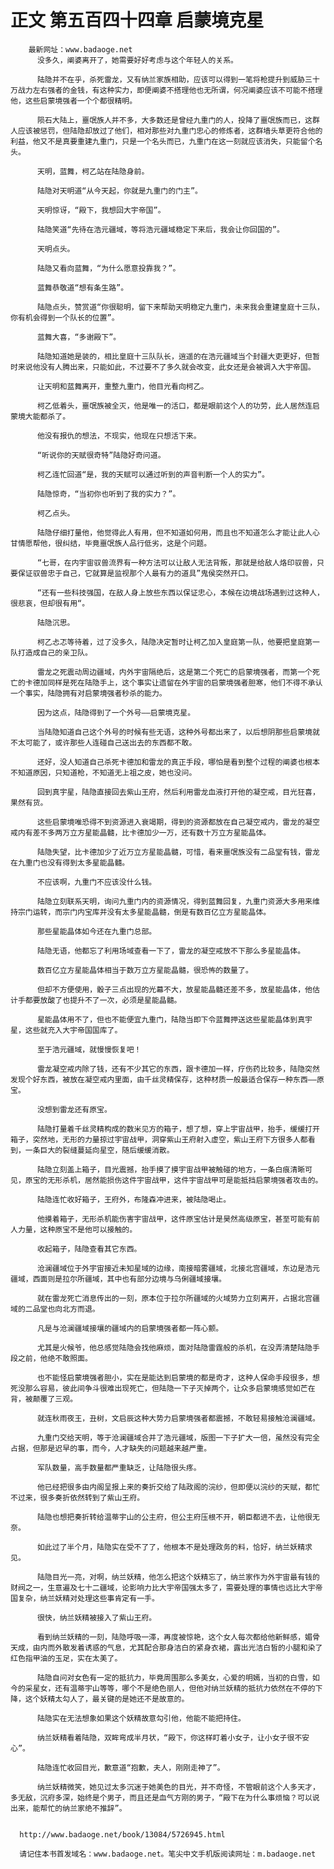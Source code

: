 # 正文 第五百四十四章 启蒙境克星
        最新网址：www.badaoge.net
          没多久，阐婆离开了，她需要好好考虑与这个年轻人的关系。
      
          陆隐并不在乎，杀死雷龙，又有纳兰家族相助，应该可以得到一笔将枪提升到威胁三十万战力左右强者的金钱，有这种实力，即便阐婆不搭理他也无所谓，何况阐婆应该不可能不搭理他，这些启蒙境强者一个个都很精明。
      
          陨石大陆上，噩氓族人并不多，大多数还是曾经九重门的人，投降了噩氓族而已，这群人应该被惩罚，但陆隐却放过了他们，相对那些对九重门忠心的修炼者，这群墙头草更符合他的利益，他又不是真要重建九重门，只是一个名头而已，九重门在这一刻就应该消失，只能留个名头。
      
          天明，蓝舞，柯乙站在陆隐身前。
      
          陆隐对天明道“从今天起，你就是九重门的门主”。
      
          天明惊讶，“殿下，我想回大宇帝国”。
      
          陆隐笑道“先待在浩元疆域，等将浩元疆域稳定下来后，我会让你回国的”。
      
          天明点头。
      
          陆隐又看向蓝舞，“为什么愿意投靠我？”。
      
          蓝舞恭敬道“想有条生路”。
      
          陆隐点头，赞赏道“你很聪明，留下来帮助天明稳定九重门，未来我会重建皇庭十三队，你有机会得到一个队长的位置”。
      
          蓝舞大喜，“多谢殿下”。
      
          陆隐知道她是装的，相比皇庭十三队队长，逍遥的在浩元疆域当个封疆大吏更好，但暂时来说他没有人腾出来，只能如此，不过要不了多久就会改变，此女还是会被调入大宇帝国。
      
          让天明和蓝舞离开，重整九重门，他目光看向柯乙。
      
          柯乙低着头，噩氓族被全灭，他是唯一的活口，都是眼前这个人的功劳，此人居然连启蒙境大能都杀了。
      
          他没有报仇的想法，不现实，他现在只想活下来。
      
          “听说你的天赋很奇特”陆隐好奇问道。
      
          柯乙连忙回道“是，我的天赋可以通过听到的声音判断一个人的实力”。
      
          陆隐惊奇，“当初你也听到了我的实力？”。
      
          柯乙点头。
      
          陆隐仔细打量他，他觉得此人有用，但不知道如何用，而且也不知道怎么才能让此人心甘情愿帮他，很纠结，毕竟噩氓族人品行低劣，这是个问题。
      
          “七哥，在内宇宙驭兽流界有一种方法可以让敌人无法背叛，那就是给敌人烙印驭兽，只要保证驭兽忠于自己，它就算是监视那个人最有力的道具”鬼侯突然开口。
      
          “还有一些科技强国，在敌人身上放些东西以保证忠心，本候在边境战场遇到过这种人，很悲哀，但却很有用“。
      
          陆隐沉思。
      
          柯乙忐忑等待着，过了没多久，陆隐决定暂时让柯乙加入皇庭第一队，他要把皇庭第一队打造成自己的亲卫队。
      
          雷龙之死震动周边疆域，内外宇宙隔绝后，这是第二个死亡的启蒙境强者，而第一个死亡的卡德加同样是死在陆隐手上，这个事实让遗留在外宇宙的启蒙境强者胆寒，他们不得不承认一个事实，陆隐拥有对启蒙境强者秒杀的能力。
      
          因为这点，陆隐得到了一个外号——启蒙境克星。
      
          当陆隐知道自己这个外号的时候有些无语，这种外号都出来了，以后想阴那些启蒙境就不太可能了，或许那些人连碰自己送出去的东西都不敢。
      
          还好，没人知道自己杀死卡德加和雷龙的真正手段，哪怕是看到整个过程的阐婆也根本不知道原因，只知道枪，不知道无上祖之皮，她也没问。
      
          回到真宇星，陆隐直接回去紫山王府，然后利用雷龙血液打开他的凝空戒，目光狂喜，果然有货。
      
          这些启蒙境唯恐得不到资源进入衰竭期，得到的资源都放在自己凝空戒内，雷龙的凝空戒内有差不多两万立方星能晶髓，比卡德加少一万，还有数十万立方星能晶体。
      
          陆隐失望，比卡德加少了近万立方星能晶髓，可惜，看来噩氓族没有二品堂有钱，雷龙在九重门也没有得到太多星能晶髓。
      
          不应该啊，九重门不应该没什么钱。
      
          陆隐立刻联系天明，询问九重门内的资源情况，得到蓝舞回复，九重门资源大多用来维持宗门运转，而宗门内宝库并没有太多星能晶髓，倒是有数百亿立方星能晶体。
      
          那些星能晶体如今还在九重门总部。
      
          陆隐无语，他都忘了利用场域查看一下了，雷龙的凝空戒放不下那么多星能晶体。
      
          数百亿立方星能晶体相当于数万立方星能晶髓，很恐怖的数量了。
      
          但却不方便使用，骰子三点出现的光幕不大，放星能晶髓还差不多，放星能晶体，他估计手都要放酸了也提升不了一次，必须是星能晶髓。
      
          星能晶体用不了，但也不能便宜九重门，陆隐当即下令蓝舞押送这些星能晶体到真宇星，这些就充入大宇帝国国库了。
      
          至于浩元疆域，就慢慢恢复吧！
      
          雷龙凝空戒内除了钱，还有不少其它的东西，跟卡德加一样，疗伤药比较多，陆隐突然发现个好东西，被放在凝空戒内里面，由千丝灵精保存，这种材质一般最适合保存一种东西——原宝。
      
          没想到雷龙还有原宝。
      
          陆隐打量着千丝灵精构成的数米见方的箱子，想了想，穿上宇宙战甲，抬手，缓缓打开箱子，突然地，无形的力量掠过宇宙战甲，洞穿紫山王府射入虚空，紫山王府下方很多人都看到，一条巨大的裂缝蔓延向星空，随后缓缓消散。
      
          陆隐立刻盖上箱子，目光震撼，抬手摸了摸宇宙战甲被触碰的地方，一条白痕清晰可见，原宝的无形杀机，居然能损伤这件宇宙战甲，这件宇宙战甲可是能抵挡启蒙境强者攻击的。
      
          陆隐连忙收好箱子，王府外，布隆森冲进来，被陆隐喝止。
      
          他摸着箱子，无形杀机能伤害宇宙战甲，这件原宝估计是昊然高级原宝，甚至可能有前人力量，这种原宝不是他可以接触的。
      
          收起箱子，陆隐查看其它东西。
      
          沧澜疆域位于外宇宙接近未知星域的边缘，南接暗雾疆域，北接北宫疆域，东边是浩元疆域，西面则是拉尔所疆域，其中也有部分边境与乌俐疆域接壤。
      
          就在雷龙死亡消息传出的一刻，原本位于拉尔所疆域的火域势力立刻离开，占据北宫疆域的二品堂也向北方而退。
      
          凡是与沧澜疆域接壤的疆域内的启蒙境强者都一阵心颤。
      
          尤其是火候爷，他总感觉陆隐会找他麻烦，面对陆隐雷霆般的杀机，在没弄清楚陆隐手段之前，他绝不敢照面。
      
          也不能怪启蒙境强者胆小，实在是能达到启蒙境的都是奇才，这种人保命手段很多，想死没那么容易，彼此间争斗很难出现死亡，但陆隐一下子灭掉两个，让众多启蒙境感觉如芒在背，被颠覆了三观。
      
          就连秋雨夜王，丑树，文启辰这种大势力启蒙境强者都震撼，不敢轻易接触沧澜疆域。
      
          九重门交给天明，等于沧澜疆域合并了浩元疆域，版图一下子扩大一倍，虽然没有完全占据，但那是迟早的事，而今，人才缺失的问题越来越严重。
      
          军队数量，高手数量都严重缺乏，让陆隐很头疼。
      
          他已经把很多由内阁呈报上来的奏折交给了陆政阁的浣纱，但即便以浣纱的天赋，都忙不过来，很多奏折依然转到了紫山王府。
      
          陆隐也想把奏折转给温蒂宇山的公主府，但公主府压根不开，朝臣都进不去，让他很无奈。
      
          如此过了半个月，陆隐实在受不了了，他根本不是处理政务的料，恰好，纳兰妖精求见。
      
          陆隐目光一亮，对啊，纳兰妖精，他怎么把这个妖精忘了，纳兰家作为外宇宙最有钱的财阀之一，生意遍及七十二疆域，论影响力比大宇帝国强太多了，需要处理的事情也远比大宇帝国复杂，纳兰妖精对处理这些事肯定有一手。
      
          很快，纳兰妖精被接入了紫山王府。
      
          看到纳兰妖精的一刻，陆隐呼吸一滞，再度被惊艳，这个女人每次都给他新鲜感，媚骨天成，由内而外散发着诱惑的气息，尤其配合那身洁白的紧身衣裙，露出光洁白皙的小腿和染了红色指甲油的玉足，实在太美了。
      
          陆隐自问对女色有一定的抵抗力，毕竟周围那么多美女，心爱的明嫣，当初的白雪，如今的采星女，还有温蒂宇山等等，哪个不是绝色丽人，但他对纳兰妖精的抵抗力依然在不停的下降，这个妖精太勾人了，最关键的是她还不是故意的。
      
          陆隐实在无法想象如果这个妖精故意勾引他，他能不能把持住。
      
          纳兰妖精看着陆隐，双眸弯成半月状，“殿下，你这样盯着小女子，让小女子很不安心”。
      
          陆隐连忙收回目光，歉意道“抱歉，夫人，刚刚走神了”。
      
          纳兰妖精微笑，她见过太多沉迷于她美色的目光，并不奇怪，不管眼前这个人多天才，多无敌，沉府多深，始终是个男子，而且还是血气方刚的男子，“殿下在为什么事烦恼？可以说出来，能帮忙的纳兰家绝不推辞”。
      
      
      http://www.badaoge.net/book/13084/5726945.html
      
      请记住本书首发域名：www.badaoge.net。笔尖中文手机版阅读网址：m.badaoge.net